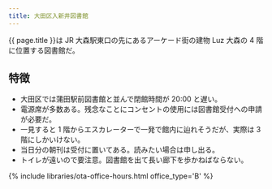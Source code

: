 ```yaml
---
title: 大田区入新井図書館
---
```


{{ page.title }}は JR 大森駅東口の先にあるアーケード街の建物 Luz 大森の 4 階に位置する図書館だ。

## 特徴

* 大田区では蒲田駅前図書館と並んで閉館時間が 20:00 と遅い。
* 電源席が多数ある。残念なことにコンセントの使用には図書館受付への申請が必要だ。
* 一見すると 1 階からエスカレーターで一発で館内に辿れそうだが、実際は 3 階にしかいけない。
* 当日分の朝刊は受付に置いてある。読みたい場合は申し出る。
* トイレが遠いので要注意。図書館を出て長い廊下を歩かねばならない。

{% include libraries/ota-office-hours.html office_type='B' %}
